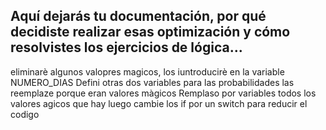 ## Aquí dejarás tu documentación, por qué decidiste realizar esas optimización y cómo resolvistes los ejercicios de lógica...
eliminarè algunos valopres magicos, los iuntroducirè en la variable NUMERO_DIAS
Defini otras dos variables para las probabilidades las reemplaze porque eran valores màgicos 
Remplaso por variables todos los valores agicos que hay 
luego cambie los if por un switch para reducir el codigo